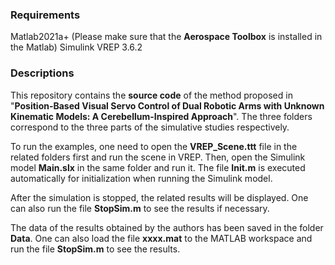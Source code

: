 ### Requirements

Matlab2021a+ (Please make sure that the **Aerospace Toolbox** is installed in the Matlab)
Simulink
VREP 3.6.2

### Descriptions

This repository contains the **source code** of the method proposed in "**Position-Based Visual Servo Control of Dual Robotic Arms with Unknown Kinematic Models: A Cerebellum-Inspired Approach**". The three folders correspond to the three parts of the simulative studies respectively.

To run the examples, one need to open the **VREP_Scene.ttt** file in the related folders first and run the scene in VREP. Then, open the Simulink model **Main.slx** in the same folder and run it. The file **Init.m** is executed automatically for initialization when running the Simulink model. 

After the simulation is stopped, the related results will be displayed. One can also run the file **StopSim.m** to see the results if necessary.

The data of the results obtained by the authors has been saved in the folder **Data**. One can also load the file **xxxx.mat** to the MATLAB workspace and run the file **StopSim.m** to see the results.
